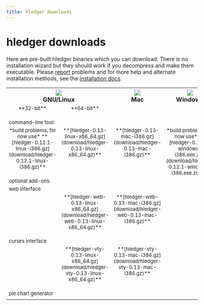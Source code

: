 ```yaml
---
title: hledger downloads
---
```


# hledger downloads

<style>
#platformdocs td {
    vertical-align:top;
    font-size:small;
}
#platformdocs code {
    white-space:nowrap; 
}
</style>

Here are pre-built hledger binaries which you can download. There is no
installation wizard but they should work if you decompress and make them
executable.  Please <a href="DEVELOPMENT.html#support">report</a> problems
and for more help and alternate installation methods, see the <a
href="../MANUAL.html#installing">installation docs</a>.
    
<table id="platformdocs">
  <tr>
    <th width="34%" colspan=2><img src="../linux.png" /><br />GNU/Linux</th>
    <th width="33%"><a href="download/hledger-0.13-mac-i386.gz"><img src="../mac.png" border=0 /></a><br />Mac</th>
    <th width="33%"><a href="download/hledger-0.13-win-i386.gz"><img src="../windows.png" border=0 /></a><br />Windows</th>
  </tr>
  <tr style="text-align:center; white-space:nowrap;"><td width="25%">**32-bit**</td><td width="25%">**64-bit**</td><td width="25%"></td><td width="25%"></td></tr>
  <tr><td colspan=4><br>command-line tool:</td></tr>
  <tr align="center">
    <td>
      <!-- **[hledger-0.13-linux-i386.gz](download/hledger-0.13-linux-i386.gz)**<br><br> -->
      *build problems, for now use*
      **[hledger-0.12.1-linux-i386.gz](download/hledger-0.12.1-linux-i386.gz)**
    </td>
    <td>
      **[hledger-0.13-linux-x86_64.gz](download/hledger-0.13-linux-x86_64.gz)**<br><br>
    </td>
    <td>
      **[hledger-0.13-mac-i386.gz](download/hledger-0.13-mac-i386.gz)**<br><br>
    </td>
    <td>
      *build problems, for now use*
      **[hledger-0.12.1-windows-i386.exe.zip](download/hledger-0.12.1-windows-i386.exe.zip)**
    </td>
  </tr>
  <tr><td colspan=4>optional add-ons:</td></tr>
  <tr><td colspan=4>web interface</td></tr>
  <tr align="center">
    <td>
      <!-- **[hledger-web-0.13-linux-i386.gz](download/hledger-web-0.13-linux-i386.gz)**<br><br> -->
    </td>
    <td>
      **[hledger-web-0.13-linux-x86_64.gz](download/hledger-web-0.13-linux-x86_64.gz)**<br><br>
    </td>
    <td>
      **[hledger-web-0.13-mac-i386.gz](download/hledger-web-0.13-mac-i386.gz)**<br><br>
    </td>
    <td>
    </td>
  </tr>
  <tr><td colspan=4>curses interface</td></tr>
  <tr align="center">
    <td>
      <!-- **[hledger-vty-0.13-linux-i386.gz](download/hledger-vty-0.13-linux-i386.gz)**<br><br> -->
    </td>
    <td>
      **[hledger-vty-0.13-linux-x86_64.gz](download/hledger-vty-0.13-linux-x86_64.gz)**<br><br>
    </td>
    <td>
      **[hledger-vty-0.13-mac-i386.gz](download/hledger-vty-0.13-mac-i386.gz)**<br><br>
    </td>
    <td>
    </td>
  </tr>
  <tr><td colspan=4>pie chart generator</td></tr>
  <tr align="center">
    <td>
      <!-- **[hledger-chart-0.13-linux-i386.gz](download/hledger-chart-0.13-linux-i386.gz)**<br><br> -->
    </td>
    <td>
      <!-- **[hledger-chart-0.13-linux-x86_64.gz](download/hledger-chart-0.13-linux-x86_64.gz)**<br><br> -->
    </td>
    <td>
      <!-- **[hledger-chart-0.13-mac-i386.gz](download/hledger-chart-0.13-mac-i386.gz)**<br><br> -->
    </td>
    <td>
    </td>
  </tr>

  <!-- <tr> -->
  <!--   <td colspan=2> -->
  <!--     Open a terminal window and go to your browser's download directory, then:   -->
  <!--     `$ gunzip hledger-*86*`   -->
  <!--     `$ mv hledger-*86* hledger`   -->
  <!--     `$ chmod +x hledger`   -->
  <!--     `$ ./hledger`   -->
  <!--   </td> -->
  <!--   <td> -->
  <!--     Double-click the downloaded file to decompress it.   -->
  <!--     Rename the decompressed file to "hledger".   -->
  <!--     Open a terminal window and go to your browser's download directory, then:   -->
  <!--     `$ chmod +x hledger`   -->
  <!--     Run it:   -->
  <!--     `$ ./hledger` -->
  <!--   </td> -->
  <!--   <td> -->
  <!--     Unzip it to (eg) your desktop.   -->
  <!--     Double-click on the unzipped file to run the web interface (the default behaviour on windows).   -->
  <!--     A security dialog may pop up, where you can choose whether other machines -->
  <!--     may access your hledger web interface. -->
  <!--   </td> -->
  <!-- </tr> -->

</table>

